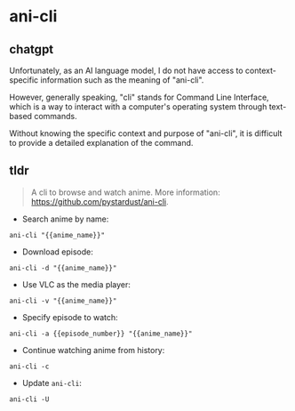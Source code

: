 # ani-cli 
## chatgpt 
Unfortunately, as an AI language model, I do not have access to context-specific information such as the meaning of "ani-cli". 

However, generally speaking, "cli" stands for Command Line Interface, which is a way to interact with a computer's operating system through text-based commands. 

Without knowing the specific context and purpose of "ani-cli", it is difficult to provide a detailed explanation of the command. 

## tldr 
 
> A cli to browse and watch anime.
> More information: <https://github.com/pystardust/ani-cli>.

- Search anime by name:

`ani-cli "{{anime_name}}"`

- Download episode:

`ani-cli -d "{{anime_name}}"`

- Use VLC as the media player:

`ani-cli -v "{{anime_name}}"`

- Specify episode to watch:

`ani-cli -a {{episode_number}} "{{anime_name}}"`

- Continue watching anime from history:

`ani-cli -c`

- Update `ani-cli`:

`ani-cli -U`
